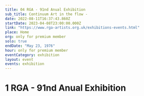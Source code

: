 ```yaml
---
title: 04 RGA - 91nd Anual Exhibition
sub_title: Continuum Art in the flow -
date: 2022-08-11T16:37:43.860Z
startDate: 2023-04-08T23:00:00.000Z
link: "https://www.rga-artists.org.uk/exhibitions-events.html"
place: Home
org: only for premium member
solo: true
endDate: "May 23, 1976"
hour: only for premium member
eventCategory: exhibition
layout: event
events: exhibition
---
```


# 1 RGA - 91nd Anual Exhibition
